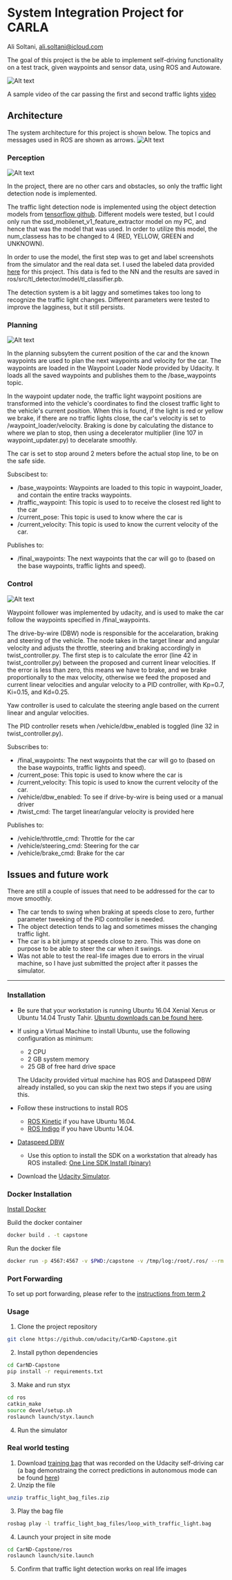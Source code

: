 [video1]: results/video.mp4
# System Integration Project for CARLA

Ali Soltani, ali.soltani@icloud.com

The goal of this project is the be able to implement self-driving functionality on a test track, given waypoints and sensor data, using ROS and Autoware. 

![Alt text](results/videogif.gif)

A sample video of the car passing the first and second traffic lights [video][video1]

## Architecture
The system architecture for this project is shown below. The topics and messages used in ROS are shown as arrows.
![Alt text](results/system.PNG)


### Perception
![Alt text](results/tlNode.PNG)

In the project, there are no other cars and obstacles, so only the traffic light detection node is implemented. 
 
The traffic light detection node is implemented using the object detection models from [tensorflow github](https://github.com/tensorflow/models/tree/master/research/object_detection). Different models were tested, but I could only run the ssd_mobilenet_v1_feature_extractor model on my PC, and hence that was the model that was used. In order to utilize this model, the num_classess has to be changed to 4 (RED, YELLOW, GREEN and UNKNOWN).

In order to use the model, the first step was to get and label screenshots from the simulator and the real data set. I used the labeled data provided [here](https://becominghuman.ai/traffic-light-detection-tensorflow-api-c75fdbadac62) for this project. This data is fed to the NN and the results are saved in ros/src/tl_detector/model/tl_classifier.pb.

The detection system is a bit laggy and sometimes takes too long to recognize the traffic light changes. Different parameters were tested to improve the lagginess, but it still persists. 

### Planning
![Alt text](results/wpNode.PNG)

In the planning subsytem the current position of the car and the known waypoints are used to plan the next waypoints and velocity for the car. The waypoints are loaded in the Waypoint Loader Node provided by Udacity. It loads all the saved waypoints and publishes them to the /base_waypoints topic.

In the waypoint updater node, the traffic light waypoint positions are transformed into the vehicle's coordinates to find the closest traffic light to the vehicle's current position. When this is found, if the light is red or yellow we brake, if there are no traffic lights close, the car's velocity is set to /waypoint_loader/velocity. Braking is done by calculating the distance to where we plan to stop, then using a decelerator multiplier (line 107 in waypoint_updater.py) to decelarate smoothly. 

The car is set to stop around 2 meters before the actual stop line, to be on the safe side. 

Subscibest to:
* /base_waypoints: Waypoints are loaded to this topic in waypoint_loader, and contain the entire tracks waypoints. 
* /traffic_waypoint: This topic is used to to receive the closest red light to the car
* /current_pose: This topic is used to know where the car is
* /current_velocity: This topic is used to know the current velocity of the car.

Publishes to:
* /final_waypoints: The next waypoints that the car will go to (based on the base waypoints, traffic lights and speed). 

### Control
![Alt text](results/dbwNode.PNG)

Waypoint follower was implemented by udacity, and is used to make the car follow the waypoints specified in /final_waypoints. 

The drive-by-wire (DBW) node is responsible for the accelaration, braking and steering of the vehicle. The node takes in the target linear and angular velocity and adjusts the throttle, steering and braking accordingly in twist_controller.py. The first step is to calculate the error (line 42 in twist_controller.py) between the proposed and current linear velocities. If the error is less than zero, this means we have to brake, and we brake proportionally to the max velocity, otherwise we feed the proposed and current linear velocities and angular velocity to a PID controller, with Kp=0.7, Ki=0.15, and Kd=0.25. 

Yaw controller is used to calculate the steering angle based on the current linear and angular velocities.

The PID controller resets when /vehicle/dbw_enabled is toggled (line 32 in twist_controller.py).

Subscribes to:
* /final_waypoints: The next waypoints that the car will go to (based on the base waypoints, traffic lights and speed). 
* /current_pose: This topic is used to know where the car is
* /current_velocity: This topic is used to know the current velocity of the car.
* /vehicle/dbw_enabled: To see if drive-by-wire is being used or a manual driver
* /twist_cmd: The target linear/angular velocity is provided here

Publishes to:
* /vehicle/throttle_cmd: Throttle for the car
* /vehicle/steering_cmd: Steering for the car
* /vehicle/brake_cmd: Brake for the car

## Issues and future work
There are still a couple of issues that need to be addressed for the car to move smoothly.

* The car tends to swing when braking at speeds close to zero, further parameter tweeking of the PID controller is needed. 
* The object detection tends to lag and sometimes misses the changing traffic light.
* The car is a bit jumpy at speeds close to zero. This was done on purpose to be able to steer the car when it swings.
* Was not able to test the real-life images due to errors in the virual machine, so I have just submitted the project after it passes the simulator.

---

### Installation

* Be sure that your workstation is running Ubuntu 16.04 Xenial Xerus or Ubuntu 14.04 Trusty Tahir. [Ubuntu downloads can be found here](https://www.ubuntu.com/download/desktop).
* If using a Virtual Machine to install Ubuntu, use the following configuration as minimum:
  * 2 CPU
  * 2 GB system memory
  * 25 GB of free hard drive space

  The Udacity provided virtual machine has ROS and Dataspeed DBW already installed, so you can skip the next two steps if you are using this.

* Follow these instructions to install ROS
  * [ROS Kinetic](http://wiki.ros.org/kinetic/Installation/Ubuntu) if you have Ubuntu 16.04.
  * [ROS Indigo](http://wiki.ros.org/indigo/Installation/Ubuntu) if you have Ubuntu 14.04.
* [Dataspeed DBW](https://bitbucket.org/DataspeedInc/dbw_mkz_ros)
  * Use this option to install the SDK on a workstation that already has ROS installed: [One Line SDK Install (binary)](https://bitbucket.org/DataspeedInc/dbw_mkz_ros/src/81e63fcc335d7b64139d7482017d6a97b405e250/ROS_SETUP.md?fileviewer=file-view-default)
* Download the [Udacity Simulator](https://github.com/udacity/CarND-Capstone/releases).

### Docker Installation
[Install Docker](https://docs.docker.com/engine/installation/)

Build the docker container
```bash
docker build . -t capstone
```

Run the docker file
```bash
docker run -p 4567:4567 -v $PWD:/capstone -v /tmp/log:/root/.ros/ --rm -it capstone
```

### Port Forwarding
To set up port forwarding, please refer to the [instructions from term 2](https://classroom.udacity.com/nanodegrees/nd013/parts/40f38239-66b6-46ec-ae68-03afd8a601c8/modules/0949fca6-b379-42af-a919-ee50aa304e6a/lessons/f758c44c-5e40-4e01-93b5-1a82aa4e044f/concepts/16cf4a78-4fc7-49e1-8621-3450ca938b77)

### Usage

1. Clone the project repository
```bash
git clone https://github.com/udacity/CarND-Capstone.git
```

2. Install python dependencies
```bash
cd CarND-Capstone
pip install -r requirements.txt
```
3. Make and run styx
```bash
cd ros
catkin_make
source devel/setup.sh
roslaunch launch/styx.launch
```
4. Run the simulator

### Real world testing
1. Download [training bag](https://drive.google.com/file/d/0B2_h37bMVw3iYkdJTlRSUlJIamM/view?usp=sharing) that was recorded on the Udacity self-driving car (a bag demonstraing the correct predictions in autonomous mode can be found [here](https://drive.google.com/open?id=0B2_h37bMVw3iT0ZEdlF4N01QbHc))
2. Unzip the file
```bash
unzip traffic_light_bag_files.zip
```
3. Play the bag file
```bash
rosbag play -l traffic_light_bag_files/loop_with_traffic_light.bag
```
4. Launch your project in site mode
```bash
cd CarND-Capstone/ros
roslaunch launch/site.launch
```
5. Confirm that traffic light detection works on real life images
